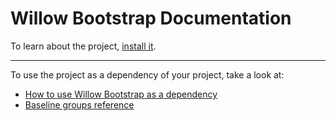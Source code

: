 # Willow Bootstrap Documentation

To learn about the project, [install it](how-to/how-to-load-in-pharo.md).

---

To use the project as a dependency of your project, take a look at:

- [How to use Willow Bootstrap as a dependency](how-to/how-to-use-as-dependency-in-pharo.md)
- [Baseline groups reference](reference/Baseline-groups.md)

